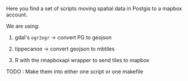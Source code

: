 Here you find a set of scripts moving spatial data in Postgis to a mapbox account. 

We are using:

1.  gdal's `ogr2ogr` -> convert PG to geojson

2.  tippecanoe -> convert geojson to mbtiles 

3. R with the rmapboxapi wrapper to send tiles to mapbox

TODO : Make them into either one script or one makefile
